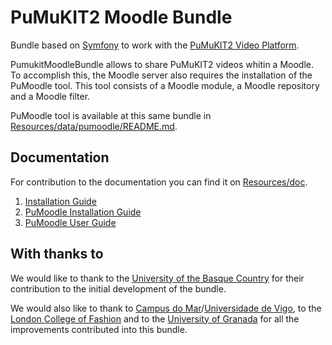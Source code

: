 PuMuKIT2 Moodle Bundle
=======================

Bundle based on [Symfony](http://symfony.com/) to work with the [PuMuKIT2 Video Platform](https://github.com/campusdomar/PuMuKIT2/blob/2.1.x/README.md).

PumukitMoodleBundle allows to share PuMuKIT2 videos whitin a Moodle.
To accomplish this, the Moodle server also requires the installation of
the PuMoodle tool. This tool consists of a Moodle module, a Moodle repository and
a Moodle filter.

PuMoodle tool is available at this same bundle in [Resources/data/pumoodle/README.md](Resources/data/pumoodle/README.md).


Documentation
-------------

For contribution to the documentation you can find it on [Resources/doc](Resources/doc).


1. [Installation Guide](Resources/doc/InstallationGuide.md)
2. [PuMoodle Installation Guide](Resources/doc/PuMoodleInstallationGuide.md)
3. [PuMoodle User Guide](Resources/doc/PuMoodleUserGuide.md)


With thanks to
--------------

We would like to thank to the [University of the Basque Country](http://www.ehu.eus/en/en-home)
for their contribution to the initial development of the bundle.

We would also like to thank to [Campus do Mar](http://campusdomar.es/en/)/[Universidade de Vigo](http://uvigo.es/uvigo_en/index.html), to
the [London College of Fashion](http://www.arts.ac.uk/fashion/) and to the
[University of Granada](http://www.ugr.es/en/) for all the improvements
contributed into this bundle.
